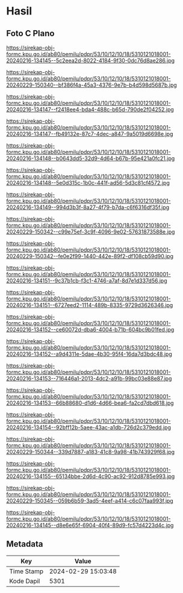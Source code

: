 # Hasil

## Foto C Plano

https://sirekap-obj-formc.kpu.go.id/ab80/pemilu/pdpr/53/10/12/10/18/5310121018001-20240216-134145--5c2eea2d-8022-4184-9f30-0dc76d8ae286.jpg

https://sirekap-obj-formc.kpu.go.id/ab80/pemilu/pdpr/53/10/12/10/18/5310121018001-20240229-150340--bf386f4a-45a3-4376-9e7b-b4d598d5687b.jpg

https://sirekap-obj-formc.kpu.go.id/ab80/pemilu/pdpr/53/10/12/10/18/5310121018001-20240216-134147--f2418ee4-bda4-488c-b65d-790de2f04252.jpg

https://sirekap-obj-formc.kpu.go.id/ab80/pemilu/pdpr/53/10/12/10/18/5310121018001-20240216-134147--fb49132e-87c7-4dec-a847-9a5019d6698e.jpg

https://sirekap-obj-formc.kpu.go.id/ab80/pemilu/pdpr/53/10/12/10/18/5310121018001-20240216-134148--b0643dd5-32d9-4d64-b67b-95e421a0fc21.jpg

https://sirekap-obj-formc.kpu.go.id/ab80/pemilu/pdpr/53/10/12/10/18/5310121018001-20240216-134148--5e0d315c-1b0c-441f-ad56-5d3c81cf4572.jpg

https://sirekap-obj-formc.kpu.go.id/ab80/pemilu/pdpr/53/10/12/10/18/5310121018001-20240216-134149--994d3b3f-8a27-4f79-b7da-c6f6316df35f.jpg

https://sirekap-obj-formc.kpu.go.id/ab80/pemilu/pdpr/53/10/12/10/18/5310121018001-20240229-150342--c99e75ef-3c9f-4096-9e02-57631873588e.jpg

https://sirekap-obj-formc.kpu.go.id/ab80/pemilu/pdpr/53/10/12/10/18/5310121018001-20240229-150342--fe0e2f99-1440-442e-89f2-df108cb59d90.jpg

https://sirekap-obj-formc.kpu.go.id/ab80/pemilu/pdpr/53/10/12/10/18/5310121018001-20240216-134151--9c37b1cb-f3c1-4746-a7af-8d7e1d337d56.jpg

https://sirekap-obj-formc.kpu.go.id/ab80/pemilu/pdpr/53/10/12/10/18/5310121018001-20240216-134151--6727eed2-1114-489b-8335-9729d3626346.jpg

https://sirekap-obj-formc.kpu.go.id/ab80/pemilu/pdpr/53/10/12/10/18/5310121018001-20240216-134152--ce60072d-dba6-4004-b71b-604bc9b01fed.jpg

https://sirekap-obj-formc.kpu.go.id/ab80/pemilu/pdpr/53/10/12/10/18/5310121018001-20240216-134152--a9d4311e-5dae-4b30-95f4-16da7d3bdc48.jpg

https://sirekap-obj-formc.kpu.go.id/ab80/pemilu/pdpr/53/10/12/10/18/5310121018001-20240216-134153--716446a1-2013-4dc2-a91b-99bc03e88e87.jpg

https://sirekap-obj-formc.kpu.go.id/ab80/pemilu/pdpr/53/10/12/10/18/5310121018001-20240216-134153--66b88680-d1d6-4d66-bea6-fa2cd7dbd618.jpg

https://sirekap-obj-formc.kpu.go.id/ab80/pemilu/pdpr/53/10/12/10/18/5310121018001-20240216-134154--92bff12b-5aee-43ac-a1db-726d2c379edd.jpg

https://sirekap-obj-formc.kpu.go.id/ab80/pemilu/pdpr/53/10/12/10/18/5310121018001-20240229-150344--339d7887-a183-41c8-9a98-41b743929f68.jpg

https://sirekap-obj-formc.kpu.go.id/ab80/pemilu/pdpr/53/10/12/10/18/5310121018001-20240216-134155--65134bbe-2d6d-4c90-ac92-912d8785e993.jpg

https://sirekap-obj-formc.kpu.go.id/ab80/pemilu/pdpr/53/10/12/10/18/5310121018001-20240229-150345--059b6b59-3ad5-4eef-a414-c6c07faa993f.jpg

https://sirekap-obj-formc.kpu.go.id/ab80/pemilu/pdpr/53/10/12/10/18/5310121018001-20240216-134145--d8e6e65f-6904-40f4-89d9-fc57d4223d4c.jpg


## Metadata

| Key        | Value               |
| ---------- | ------------------- |
| Time Stamp | 2024-02-29 15:03:48 |
| Kode Dapil | 5301                |



